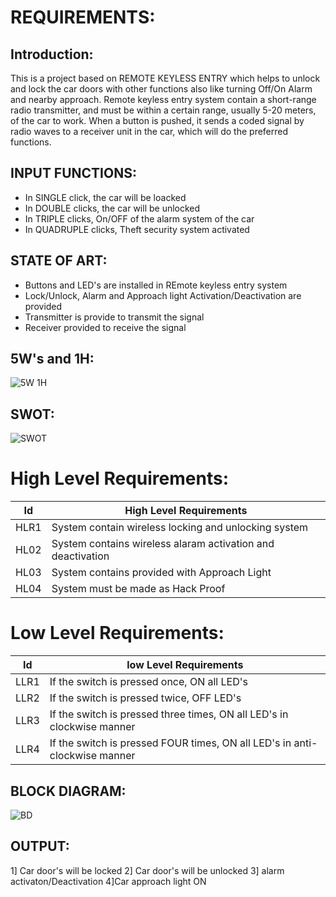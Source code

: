  # REQUIREMENTS:    
## Introduction:

This is a project based on REMOTE KEYLESS ENTRY which helps to unlock 
and lock the car doors with other functions also like turning Off/On Alarm and
nearby approach. Remote keyless entry system contain a short-range radio transmitter,
and must be within a certain range, usually 5-20 meters, of the car to work.
When a button is pushed, it sends a coded signal by radio waves to a receiver 
unit in the car, which will do the preferred functions.

## INPUT FUNCTIONS:
* In SINGLE click, the car will be loacked
* In DOUBLE clicks, the car will be unlocked
* In TRIPLE clicks, On/OFF of the alarm system of the car
* In QUADRUPLE clicks, Theft security system activated

## STATE OF ART:
* Buttons and LED's are installed in REmote keyless entry system
* Lock/Unlock, Alarm and Approach light Activation/Deactivation are provided
* Transmitter is provide to transmit the signal
* Receiver provided to receive the signal

## 5W's and 1H:
![5W 1H](https://user-images.githubusercontent.com/98849090/157836438-4c969c68-5645-494f-b818-9c52547a2ef7.png)



## SWOT:
![SWOT](https://user-images.githubusercontent.com/98849090/157830209-d6c72982-d75f-49db-a9d3-d8c878601228.png)

# High Level Requirements:

|Id|High Level Requirements|
|---|-----------------------|
|HLR1|System contain wireless locking and unlocking system|
|HL02|System contains wireless alaram activation and deactivation|
|HL03|System contains provided with Approach Light|
|HL04|System must be made as Hack Proof|

# Low Level Requirements:

|Id|     low Level Requirements|
|---|-----------------------| 
|LLR1|If the switch is pressed once, ON all LED's|
|LLR2|If the switch is pressed twice, OFF LED's|
|LLR3|If the switch is pressed three times, ON all LED's in clockwise manner|
|LLR4|If the switch is pressed FOUR times, ON all LED's in anti-clockwise manner|

## BLOCK DIAGRAM:
![BD](https://user-images.githubusercontent.com/98849090/157919979-fc47fb5c-72d7-4e54-b162-1b845ccfd2a5.png)

## OUTPUT:
1] Car door's will be locked
2] Car door's will be unlocked
3] alarm activaton/Deactivation
4]Car approach light ON

